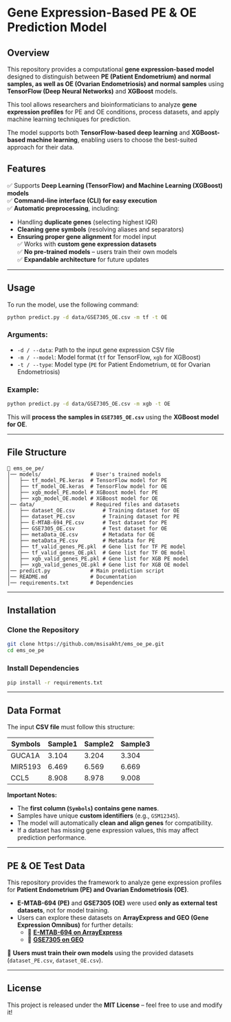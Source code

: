 # **Gene Expression-Based PE & OE Prediction Model**

## **Overview**
This repository provides a computational **gene expression-based model** designed to distinguish between **PE (Patient Endometrium) and normal samples, as well as OE (Ovarian Endometriosis) and normal samples** using **TensorFlow (Deep Neural Networks)** and **XGBoost** models.  

This tool allows researchers and bioinformaticians to analyze **gene expression profiles** for PE and OE conditions, process datasets, and apply machine learning techniques for prediction.

The model supports both **TensorFlow-based deep learning** and **XGBoost-based machine learning**, enabling users to choose the best-suited approach for their data.

## **Features**
✅ Supports **Deep Learning (TensorFlow) and Machine Learning (XGBoost) models**  
✅ **Command-line interface (CLI) for easy execution**  
✅ **Automatic preprocessing**, including:
   - Handling **duplicate genes** (selecting highest IQR)
   - **Cleaning gene symbols** (resolving aliases and separators)
   - **Ensuring proper gene alignment** for model input  
✅ Works with **custom gene expression datasets**  
✅ **No pre-trained models** – users train their own models  
✅ **Expandable architecture** for future updates  

---

## **Usage**
To run the model, use the following command:
```bash
python predict.py -d data/GSE7305_OE.csv -m tf -t OE
```
### **Arguments:**
- `-d / --data`: Path to the input gene expression CSV file  
- `-m / --model`: Model format (`tf` for TensorFlow, `xgb` for XGBoost)  
- `-t / --type`: Model type (`PE` for Patient Endometrium, `OE` for Ovarian Endometriosis)

### **Example:**
```bash
python predict.py -d data/GSE7305_OE.csv -m xgb -t OE
```
This will **process the samples in `GSE7305_OE.csv`** using the **XGBoost model for OE**.

---

## **File Structure**
```
📂 ems_oe_pe/
│── models/                # User's trained models
│   ├── tf_model_PE.keras  # TensorFlow model for PE
│   ├── tf_model_OE.keras  # TensorFlow model for OE
│   ├── xgb_model_PE.model # XGBoost model for PE
│   ├── xgb_model_OE.model # XGBoost model for OE
│── data/                  # Required files and datasets
│   ├── dataset_OE.csv         # Training dataset for OE
│   ├── dataset_PE.csv         # Training dataset for PE
│   ├── E-MTAB-694_PE.csv      # Test dataset for PE
│   ├── GSE7305_OE.csv         # Test dataset for OE
│   ├── metaData_OE.csv        # Metadata for OE
│   ├── metaData_PE.csv        # Metadata for PE
│   ├── tf_valid_genes_PE.pkl  # Gene list for TF PE model
│   ├── tf_valid_genes_OE.pkl  # Gene list for TF OE model
│   ├── xgb_valid_genes_PE.pkl # Gene list for XGB PE model
│   ├── xgb_valid_genes_OE.pkl # Gene list for XGB OE model
│── predict.py             # Main prediction script
│── README.md              # Documentation
│── requirements.txt       # Dependencies
```

---

## **Installation**
### **Clone the Repository**
```bash
git clone https://github.com/msisakht/ems_oe_pe.git
cd ems_oe_pe
```

### **Install Dependencies**
```bash
pip install -r requirements.txt
```

---

## **Data Format**
The input **CSV file** must follow this structure:

| Symbols | Sample1  | Sample2  | Sample3  |
|---------|---------|---------|---------|
| GUCA1A  | 3.104   | 3.204   | 3.304   |
| MIR5193 | 6.469   | 6.569   | 6.669   |
| CCL5    | 8.908   | 8.978   | 9.008   |

**Important Notes:**
- The **first column (`Symbols`) contains gene names**.
- Samples have unique **custom identifiers** (e.g., `GSM12345`).
- The model will automatically **clean and align genes** for compatibility.
- If a dataset has missing gene expression values, this may affect prediction performance.

---

## **PE & OE Test Data**
This repository provides the framework to analyze gene expression profiles for **Patient Endometrium (PE) and Ovarian Endometriosis (OE)**.

- **E-MTAB-694 (PE)** and **GSE7305 (OE)** were used **only as external test datasets**, not for model training.
- Users can explore these datasets on **ArrayExpress and GEO (Gene Expression Omnibus)** for further details:
  - 📌 **[E-MTAB-694 on ArrayExpress](https://www.ebi.ac.uk/biostudies/arrayexpress/studies/E-MTAB-694?query=e-mtab-694)**  
  - 📌 **[GSE7305 on GEO](https://www.ncbi.nlm.nih.gov/geo/query/acc.cgi?acc=GSE7305)**

🔹 **Users must train their own models** using the provided datasets (`dataset_PE.csv`, `dataset_OE.csv`).

---

## **License**
This project is released under the **MIT License** – feel free to use and modify it!
